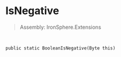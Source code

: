 ﻿

# IsNegative

> Assembly: IronSphere.Extensions



```


public static BooleanIsNegative(Byte this)
```